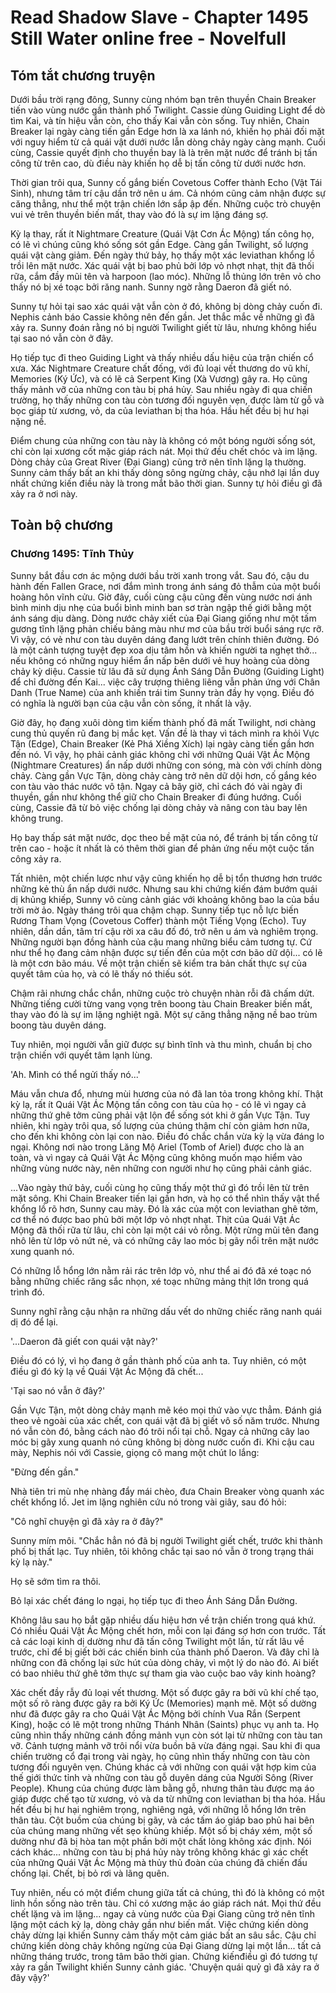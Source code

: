# Read Shadow Slave - Chapter 1495 Still Water online free - Novelfull

## Tóm tắt chương truyện

Dưới bầu trời rạng đông, Sunny cùng nhóm bạn trên thuyền Chain Breaker tiến vào vùng nước gần thành phố Twilight. Cassie dùng Guiding Light để dò tìm Kai, và tín hiệu vẫn còn, cho thấy Kai vẫn còn sống. Tuy nhiên, Chain Breaker lại ngày càng tiến gần Edge hơn là xa lánh nó, khiến họ phải đối mặt với nguy hiểm từ cả quái vật dưới nước lẫn dòng chảy ngày càng mạnh. Cuối cùng, Cassie quyết định cho thuyền bay là là trên mặt nước để tránh bị tấn công từ trên cao, dù điều này khiến họ dễ bị tấn công từ dưới nước hơn.

Thời gian trôi qua, Sunny cố gắng biến Covetous Coffer thành Echo (Vật Tái Sinh), nhưng tâm trí cậu dần trở nên u ám. Cả nhóm cũng cảm nhận được sự căng thẳng, như thể một trận chiến lớn sắp ập đến. Những cuộc trò chuyện vui vẻ trên thuyền biến mất, thay vào đó là sự im lặng đáng sợ.

Kỳ lạ thay, rất ít Nightmare Creature (Quái Vật Cơn Ác Mộng) tấn công họ, có lẽ vì chúng cũng khó sống sót gần Edge. Càng gần Twilight, số lượng quái vật càng giảm. Đến ngày thứ bảy, họ thấy một xác leviathan khổng lồ trồi lên mặt nước. Xác quái vật bị bao phủ bởi lớp vỏ nhợt nhạt, thịt đã thối rữa, cắm đầy mũi tên và harpoon (lao móc). Những lỗ thủng lớn trên vỏ cho thấy nó bị xé toạc bởi răng nanh. Sunny ngờ rằng Daeron đã giết nó.

Sunny tự hỏi tại sao xác quái vật vẫn còn ở đó, không bị dòng chảy cuốn đi. Nephis cảnh báo Cassie không nên đến gần. Jet thắc mắc về những gì đã xảy ra. Sunny đoán rằng nó bị người Twilight giết từ lâu, nhưng không hiểu tại sao nó vẫn còn ở đây.

Họ tiếp tục đi theo Guiding Light và thấy nhiều dấu hiệu của trận chiến cổ xưa. Xác Nightmare Creature chất đống, với đủ loại vết thương do vũ khí, Memories (Ký Ức), và có lẽ cả Serpent King (Xà Vương) gây ra. Họ cũng thấy mảnh vỡ của những con tàu bị phá hủy. Sau nhiều ngày đi qua chiến trường, họ thấy những con tàu còn tương đối nguyên vẹn, được làm từ gỗ và bọc giáp từ xương, vỏ, da của leviathan bị tha hóa. Hầu hết đều bị hư hại nặng nề.

Điểm chung của những con tàu này là không có một bóng người sống sót, chỉ còn lại xương cốt mặc giáp rách nát. Mọi thứ đều chết chóc và im lặng. Dòng chảy của Great River (Đại Giang) cũng trở nên tĩnh lặng lạ thường. Sunny cảm thấy bất an khi thấy dòng sông ngừng chảy, cậu nhớ lại lần duy nhất chứng kiến điều này là trong mắt bão thời gian. Sunny tự hỏi điều gì đã xảy ra ở nơi này.

## Toàn bộ chương

### Chương 1495: Tĩnh Thủy

Sunny bắt đầu cơn ác mộng dưới bầu trời xanh trong vắt. Sau đó, cậu du hành đến Fallen Grace, nơi đắm mình trong ánh sáng đỏ thẫm của một buổi hoàng hôn vĩnh cửu. Giờ đây, cuối cùng cậu cũng đến vùng nước nơi ánh bình minh dịu nhẹ của buổi bình minh ban sơ tràn ngập thế giới bằng một ánh sáng dịu dàng. Dòng nước chảy xiết của Đại Giang giống như một tấm gương tĩnh lặng phản chiếu bảng màu như mơ của bầu trời buổi sáng rực rỡ. Vì vậy, có vẻ như con tàu duyên dáng đang lướt trên chính thiên đường. Đó là một cảnh tượng tuyệt đẹp xoa dịu tâm hồn và khiến người ta nghẹt thở... nếu không có những nguy hiểm ẩn nấp bên dưới vẻ huy hoàng của dòng chảy kỳ diệu. Cassie từ lâu đã sử dụng Ánh Sáng Dẫn Đường (Guiding Light) để chỉ đường đến Kai... việc cây trượng thiêng liêng vẫn phản ứng với Chân Danh (True Name) của anh khiến trái tim Sunny tràn đầy hy vọng. Điều đó có nghĩa là người bạn của cậu vẫn còn sống, ít nhất là vậy.

Giờ đây, họ đang xuôi dòng tìm kiếm thành phố đã mất Twilight, nơi chàng cung thủ quyến rũ đang bị mắc kẹt. Vấn đề là thay vì tách mình ra khỏi Vực Tận (Edge), Chain Breaker (Kẻ Phá Xiềng Xích) lại ngày càng tiến gần hơn đến nó. Vì vậy, họ phải cảnh giác không chỉ với những Quái Vật Ác Mộng (Nightmare Creatures) ẩn nấp dưới những con sóng, mà còn với chính dòng chảy. Càng gần Vực Tận, dòng chảy càng trở nên dữ dội hơn, cố gắng kéo con tàu vào thác nước vô tận. Ngay cả bây giờ, chỉ cách đó vài ngày đi thuyền, gần như không thể giữ cho Chain Breaker đi đúng hướng. Cuối cùng, Cassie đã từ bỏ việc chống lại dòng chảy và nâng con tàu bay lên không trung.

Họ bay thấp sát mặt nước, dọc theo bề mặt của nó, để tránh bị tấn công từ trên cao - hoặc ít nhất là có thêm thời gian để phản ứng nếu một cuộc tấn công xảy ra.

Tất nhiên, một chiến lược như vậy cũng khiến họ dễ bị tổn thương hơn trước những kẻ thù ẩn nấp dưới nước. Nhưng sau khi chứng kiến ​​đám bướm quái dị khủng khiếp, Sunny vô cùng cảnh giác với khoảng không bao la của bầu trời mờ ảo. Ngày tháng trôi qua chậm chạp. Sunny tiếp tục nỗ lực biến Rương Tham Vọng (Covetous Coffer) thành một Tiếng Vọng (Echo). Tuy nhiên, dần dần, tâm trí cậu rời xa câu đố đó, trở nên u ám và nghiêm trọng. Những người bạn đồng hành của cậu mang những biểu cảm tương tự. Cứ như thể họ đang cảm nhận được sự tiến đến của một cơn bão dữ dội... có lẽ là một cơn bão máu. Về một trận chiến sẽ kiểm tra bản chất thực sự của quyết tâm của họ, và có lẽ thấy nó thiếu sót.

Chậm rãi nhưng chắc chắn, những cuộc trò chuyện nhàn rỗi đã chấm dứt. Những tiếng cười từng vang vọng trên boong tàu Chain Breaker biến mất, thay vào đó là sự im lặng nghiệt ngã. Một sự căng thẳng nặng nề bao trùm boong tàu duyên dáng.

Tuy nhiên, mọi người vẫn giữ được sự bình tĩnh và thu mình, chuẩn bị cho trận chiến với quyết tâm lạnh lùng.

'Ah. Mình có thể ngửi thấy nó...'

Máu vẫn chưa đổ, nhưng mùi hương của nó đã lan tỏa trong không khí. Thật kỳ lạ, rất ít Quái Vật Ác Mộng tấn công con tàu của họ - có lẽ vì ngay cả những thứ ghê tởm cũng phải vật lộn để sống sót khi ở gần Vực Tận. Tuy nhiên, khi ngày trôi qua, số lượng của chúng thậm chí còn giảm hơn nữa, cho đến khi không còn lại con nào. Điều đó chắc chắn vừa kỳ lạ vừa đáng lo ngại. Không nơi nào trong Lăng Mộ Ariel (Tomb of Ariel) được cho là an toàn, và vì ngay cả Quái Vật Ác Mộng cũng không muốn mạo hiểm vào những vùng nước này, nên những con người như họ cũng phải cảnh giác.

...Vào ngày thứ bảy, cuối cùng họ cũng thấy một thứ gì đó trồi lên từ trên mặt sông. Khi Chain Breaker tiến lại gần hơn, và họ có thể nhìn thấy vật thể khổng lồ rõ hơn, Sunny cau mày. Đó là xác của một con leviathan ghê tởm, cơ thể nó được bao phủ bởi một lớp vỏ nhợt nhạt. Thịt của Quái Vật Ác Mộng đã thối rữa từ lâu, chỉ còn lại một cái vỏ rỗng. Một rừng mũi tên đang nhô lên từ lớp vỏ nứt nẻ, và có những cây lao móc bị gãy nổi trên mặt nước xung quanh nó.

Có những lỗ hổng lớn nằm rải rác trên lớp vỏ, như thể ai đó đã xé toạc nó bằng những chiếc răng sắc nhọn, xé toạc những mảng thịt lớn trong quá trình đó.

Sunny nghĩ rằng cậu nhận ra những dấu vết do những chiếc răng nanh quái dị đó để lại.

'...Daeron đã giết con quái vật này?'

Điều đó có lý, vì họ đang ở gần thành phố của anh ta. Tuy nhiên, có một điều gì đó kỳ lạ về Quái Vật Ác Mộng đã chết...

'Tại sao nó vẫn ở đây?'

Gần Vực Tận, một dòng chảy mạnh mẽ kéo mọi thứ vào vực thẳm. Đánh giá theo vẻ ngoài của xác chết, con quái vật đã bị giết vô số năm trước. Nhưng nó vẫn còn đó, bằng cách nào đó trôi nổi tại chỗ. Ngay cả những cây lao móc bị gãy xung quanh nó cũng không bị dòng nước cuốn đi. Khi cậu cau mày, Nephis nói với Cassie, giọng cô mang một chút lo lắng:

"Đừng đến gần."

Nhà tiên tri mù nhẹ nhàng đẩy mái chèo, đưa Chain Breaker vòng quanh xác chết khổng lồ. Jet im lặng nghiên cứu nó trong vài giây, sau đó hỏi:

"Cô nghĩ chuyện gì đã xảy ra ở đây?"

Sunny mím môi. "Chắc hẳn nó đã bị người Twilight giết chết, trước khi thành phố bị thất lạc. Tuy nhiên, tôi không chắc tại sao nó vẫn ở trong trạng thái kỳ lạ này."

Họ sẽ sớm tìm ra thôi.

Bỏ lại xác chết đáng lo ngại, họ tiếp tục đi theo Ánh Sáng Dẫn Đường.

Không lâu sau họ bắt gặp nhiều dấu hiệu hơn về trận chiến trong quá khứ. Có nhiều Quái Vật Ác Mộng chết hơn, mỗi con lại đáng sợ hơn con trước. Tất cả các loại kinh dị dường như đã tấn công Twilight một lần, từ rất lâu về trước, chỉ để bị giết bởi các chiến binh của thành phố Daeron. Và đây chỉ là những con đã chống lại sức hút của dòng chảy, vì một lý do nào đó. Ai biết có bao nhiêu thứ ghê tởm thực sự tham gia vào cuộc bao vây kinh hoàng?

Xác chết đầy rẫy đủ loại vết thương. Một số được gây ra bởi vũ khí chế tạo, một số rõ ràng được gây ra bởi Ký Ức (Memories) mạnh mẽ. Một số dường như đã được gây ra cho Quái Vật Ác Mộng bởi chính Vua Rắn (Serpent King), hoặc có lẽ một trong những Thánh Nhân (Saints) phục vụ anh ta. Họ cũng nhìn thấy những cánh đồng mảnh vụn còn sót lại từ những con tàu tan vỡ. Cảnh tượng mảnh vỡ trôi nổi vừa buồn bã vừa đáng ngại. Sau khi đi qua chiến trường cổ đại trong vài ngày, họ cũng nhìn thấy những con tàu còn tương đối nguyên vẹn. Chúng khác cả với những con quái vật hợp kim của thế giới thức tỉnh và những con tàu gỗ duyên dáng của Người Sông (River People). Khung của chúng được làm bằng gỗ, nhưng thân tàu được mạ áo giáp được chế tạo từ xương, vỏ và da từ những con leviathan bị tha hóa. Hầu hết đều bị hư hại nghiêm trọng, nghiêng ngả, với những lỗ hổng lớn trên thân tàu. Cột buồm của chúng bị gãy, và các tấm áo giáp bao phủ hai bên của chúng mang những vết sẹo khủng khiếp. Một số bị cháy xém, một số dường như đã bị hòa tan một phần bởi một chất lỏng không xác định. Nói cách khác... những con tàu bị phá hủy này trông không khác gì xác chết của những Quái Vật Ác Mộng mà thủy thủ đoàn của chúng đã chiến đấu chống lại. Chết, bị bỏ rơi và lãng quên.

Tuy nhiên, nếu có một điểm chung giữa tất cả chúng, thì đó là không có một linh hồn sống nào trên tàu. Chỉ có xương mặc áo giáp rách nát. Mọi thứ đều chết lặng và im lặng... ngay cả vùng nước của Đại Giang cũng trở nên tĩnh lặng một cách kỳ lạ, dòng chảy gần như biến mất. Việc chứng kiến dòng chảy dừng lại khiến Sunny cảm thấy một cảm giác bất an sâu sắc. Cậu chỉ chứng kiến ​​dòng chảy không ngừng của Đại Giang dừng lại một lần... tất cả những tháng trước, trong tâm bão thời gian. Chứng kiến ​​điều gì đó tương tự xảy ra gần Twilight khiến Sunny cảnh giác. 'Chuyện quái quỷ gì đã xảy ra ở đây vậy?'
